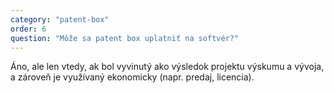 ```yaml
---
category: "patent-box"
order: 6
question: "Môže sa patent box uplatniť na softvér?"
---
```


Áno, ale len vtedy, ak bol vyvinutý ako výsledok projektu výskumu a vývoja, a zároveň je využívaný ekonomicky (napr. predaj, licencia).
